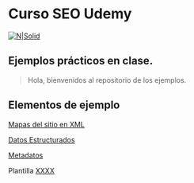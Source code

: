 # Curso SEO Udemy 

[![N|Solid](https://jorgejaramillo.com/wp-content/uploads/2019/04/SEO-google-color.jpg)](https://jorgejaramillo.com)



## Ejemplos prácticos en clase.

> Hola, bienvenidos al repositorio de los ejemplos.

## Elementos de ejemplo

[Mapas del sitio en XML](https://gist.github.com/jorgejaramillo/1e344013024d0e8f50874871bee2d2a3) 


[Datos Estructurados](https://gist.github.com/jorgejaramillo/d1ad294bb59216eb201ea34ad1b853e0)


[Metadatos](https://gist.github.com/jorgejaramillo/35c5afcdac5d52f2103323a70d318262)


Plantilla
[XXXX](https://gist.github.com/jorgejaramillo/xxxx)





